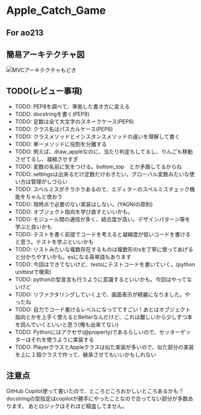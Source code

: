 # Apple_Catch_Game

## For ao213

## 簡易アーキテクチャ図

![MVCアーキテクチャもどき](https://user-images.githubusercontent.com/36401898/126044596-227056a4-fe08-409d-afc1-2a0a0c5a2062.png)

## TODO(レビュー事項)

- TODO: PEP8を調べて、準拠した書き方に変える
- TODO: docstringを書く(PEP8)
- TODO: 定数は全て大文字のスネークケース(PEP8)
- TODO: クラス名はパスカルケース(PEP8)
- TODO: クラスメソッドとインスタンスメソッドの違いを理解して書く
- TODO: 単一メソッドに役割を分離する
- TODO: 例えば、draw_appleなのに、当たり判定もしてるし、りんごも移動させてるし、凝縮させすぎ
- TODO: 変数の名前に気をつける。bottom_top　とか矛盾してるからね
- TODO: settingsは出来るだけ定数だけおきたい。グローバル変数みたいな使い方は管理がしづらい
- TODO: スペルミスがチラホラあるので、エディターのスペルミスチェック機能をちゃんと使おう
- TODO: 現時点で必要のない実装はしない。(YAGNIの原則)
- TODO: オブジェクト指向を学び直すといいかも。
- TODO: モジュール間の通信が多く、結合度が高い。デザインパターン等を学ぶと良いかも
- TODO: テストを書く前提でコードを考えると凝縮度が低いコードを書けると思う。テストを学ぶといいかも
- TODO: リストみたいな複数存在するものは複数形のsを丁寧に使ってあげると分かりやすいかも。esになる英単語もあります
- TODO: 今回はできてないけど、testsにテストコードを書いていく。(python unittestで検索)
- TODO: pythonの型宣言も行うように意識するといいかも。今回はやってないけど
- TODO: リファクタリングしていく上で、画面表示が綺麗になりました。やったね
- TODO: 自力でコード書けるレベルになっててすごい！あとはオブジェクト指向とかを上手く使えるとBetterなんだけど、これは難しいから少しずつ本を読んでいくといいと思う(俺も出来てない)
- TODO: Pythonにはアクセサ(@property)であるらしいので、セッターゲッターはそれを使うように実装する
- TODO: PlayerクラスとAppleクラスは似た実装が多いので、似た部分の実装を上に１個クラスで作って、継承させてもいいかもしれない

## 注意点

GitHub Copilot使って書いたので、ところどころおかしいところあるかも？
docstringの型指定はcopilotが勝手にやったことなので合ってない部分が多数あります。
あとロジックはそれほど精査してません。
